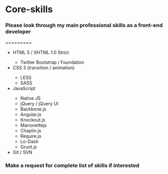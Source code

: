 Core-skills
===========
<h3>Please look through my main professional skills as a front-end developer</h3>
=========

<ul>
  <li>HTML 5 / XHTML 1.0 Strict</li>
    <ul>
      <li>Twitter Bootstrap / Foundation</li>
    </ul>
  <li>CSS 3 (transition / animation)</li>
    <ul>
      <li>LESS</li>
      <li>SASS</li>
    </ul>
  <li>JavaScript</li>
    <ul>
      <li>Native JS</li>
      <li> jQuery / jQuery UI</li>
      <li>Backbone.js</li>
      <li>Angular.js</li>
      <li>Knockout.js</li>
      <li>Marionettejs</li>
      <li>Chaplin.js</li>
      <li>Require.js</li>
      <li>Lo-Dash</li>
      <li>Grunt.js</li>
    </ul>
  <li>Git / SVN</li>
</ul>

<h3>Make a request for complete list of skills if interested</h3>
